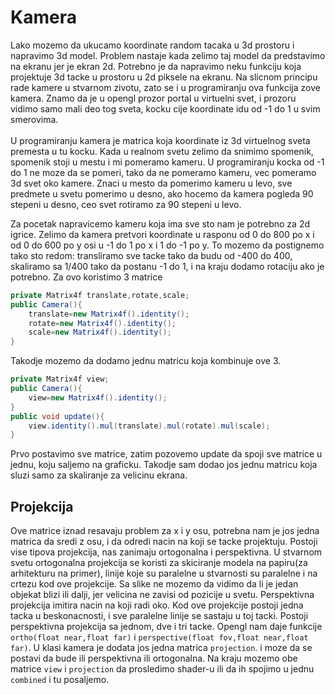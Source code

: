 # Kamera
Lako mozemo da ukucamo koordinate random tacaka u 3d prostoru i napravimo 3d model.
Problem nastaje kada zelimo taj model da predstavimo na ekranu jer je ekran 2d.
Potrebno je da napravimo neku funkciju koja projektuje 3d tacke u prostoru u 2d piksele na ekranu.
Na slicnom principu rade kamere u stvarnom zivotu, zato se i u programiranju ova funkcija zove kamera.
Znamo da je u opengl prozor portal u virtuelni svet, i prozoru vidimo samo mali deo tog sveta,
kocku cije koordinate idu od -1 do 1 u svim smerovima. 
<br><br>
U programiranju kamera je matrica koja koordinate iz 3d virtuelnog sveta premesta u tu kocku.
Kada u realnom svetu zelimo da snimimo spomenik, spomenik stoji u mestu i mi pomeramo kameru.
U programiranju kocka od -1 do 1 ne moze da se pomeri, tako da ne pomeramo kameru, vec pomeramo 3d svet oko kamere.
Znaci u mesto da pomerimo kameru u levo, sve predmete u svetu pomerimo u desno, ako hocemo da kamera pogleda 90 stepeni u desno,
ceo svet rotiramo za 90 stepeni u levo.

Za pocetak napravicemo kameru koja ima sve sto nam je potrebno za 2d igrice.
Zelimo da kamera pretvori koordinate u rasponu od 0 do 800 po x i od 0 do 600 po y osi u -1 do 1 po x i 1 do -1 po y.
To mozemo da postignemo tako sto redom: transliramo sve tacke tako da budu od -400 do 400, skaliramo sa 1/400 tako da postanu -1 do 1, i na kraju dodamo rotaciju ako je potrebno.
Za ovo koristimo 3 matrice
```java
private Matrix4f translate,rotate,scale;
public Camera(){
    translate=new Matrix4f().identity();
    rotate=new Matrix4f().identity();
    scale=new Matrix4f().identity();
}
```
Takodje mozemo da dodamo jednu matricu koja kombinuje ove 3.
```java
private Matrix4f view;
public Camera(){
    view=new Matrix4f().identity();    
}
public void update(){
    view.identity().mul(translate).mul(rotate).mul(scale);    
}
```
Prvo postavimo sve matrice, zatim pozovemo update da spoji sve matrice u jednu, koju saljemo na graficku.
Takodje sam dodao jos jednu matricu koja sluzi samo za skaliranje za velicinu ekrana.

## Projekcija

Ove matrice iznad resavaju problem za x i y osu, potrebna nam je jos jedna matrica da sredi z osu,
i da odredi nacin na koji se tacke projektuju.
Postoji vise tipova projekcija, nas zanimaju ortogonalna i perspektivna. U stvarnom svetu 
ortogonalna projekcija se koristi za skiciranje modela na papiru(za arhitekturu na primer),
linije koje su paralelne u stvarnosti su paralelne i na crtezu kod ove projekcije. Sa slike ne mozemo da vidimo da li je jedan objekat blizi ili dalji,
jer velicina ne zavisi od pozicije u svetu.
Perspektivna projekcija imitira nacin na koji radi oko. Kod ove projekcije postoji jedna tacka u beskonacnosti,
i sve paralelne linije se sastaju u toj tacki. Postoji perspektivna projekcija sa jednom, dve i tri tacke.
Opengl nam daje funkcije `ortho(float near,float far)` i `perspective(float fov,float near,float far)`.
U klasi kamera je dodata jos jedna matrica `projection`. i moze da se postavi da bude ili perspektivna ili ortogonalna.
Na kraju mozemo obe matrice `view` i `projection` da prosledimo shader-u ili da ih spojimo u jednu `combined` i tu posaljemo.
